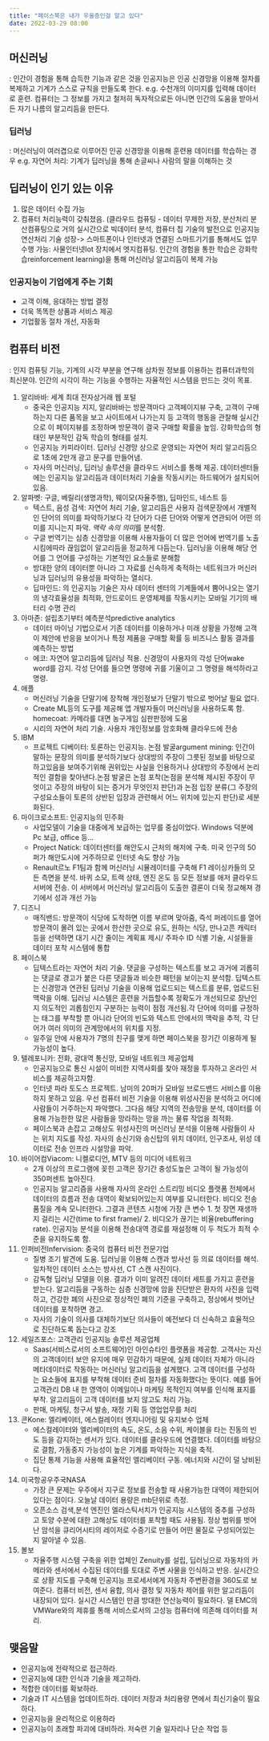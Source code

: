 ```yaml
---
title: "페이스북은 내가 우울증인걸 알고 있다"
date: 2022-03-29 08:00
---
```


## 머신러닝

: 인간이 경험을 통해 습득한 기능과 같은 것을 인공지능은 인공 신경망을 이용해 절차를 복제하고 기계가 스스로 규칙을 만들도록 한다.
   e.g. 수천개의 이미지를 입력해 데이터로 훈련. 컴퓨터는 그 정보를 가지고 철저히 독자적으로든 아니면 인간의 도움을 받아서든 자기 나름의 알고리듬을 만든다.

### 딥러닝

: 머신러닝이 여러겹으로 이루어진 인공 신경망을 이용해 훈련용 데이터를 학습하는 경우
   e.g. 자연어 처리: 기계가 딥러닝을 통해 손글씨나 사람의 말을 이해하는 것

## 딥러닝이 인기 있는 이유 

1. 많은 데이터 수집 가능
2. 컴퓨터 처리능력이 갖춰졌음. (클라우드 컴퓨팅 - 데이터 무제한 저장, 분산처리 분산컴퓨팅으로 거의 실시간으로 빅데이터 분석, 컴퓨터 칩 기술의 발전으로 인공지능 연산처리 기술 성장-> 스마트폰이나 인터넷과 연결된 스마트기기를 통해서도 업무 수행 가능: 사물인터넷Iot 장치에서 엣지컴퓨팅. 
인간의 경험을 통한 학습은 강화학습reinforcement learning)을 통해 머신러닝 알고리듬이 복제 가능

### 인공지능이 기업에게 주는 기회

- 고객 이해, 응대하는 방법 결정
- 더욱 똑똑한 상품과 서비스 제공
- 기업활동 절차 개선, 자동화

## 컴퓨터 비전

: 인지 컴퓨팅 기능, 기계의 시각 부분을 연구해 삼차원 정보를 이용하는 컴퓨터과학의 최신분야. 인간의 시각이 하는 기능을 수행하는 자율적인 시스템을 만드는 것이 목표.

1. 알리바바: 세계 최대 전자상거래 웹 포털
    - 중국은 인공지능 지지, 알리바바는 방문객마다 고객페이지뷰 구축, 고객이 구매하는지 다른 품목을 보고 사이트에서 나가는지 등 고객의 행동을 관찰해 실시간으로 이 페이지뷰를 조정하며 방문객이 결국 구매할 확률을 높임. 강화학습의 형태인 부분적인 감독 학습의 형태를 설치.
    - 인공지능 카피라이터. 딥러닝 신경망 상으로 운영되는 자연어 처리 알고리듬으로 1초에 2만개 광고 문구를 만들어냄.
    - 자사의 머신러닝, 딥러닝 솔루션을 클라우드 서비스를 통해 제공. 데이터센터들에는 인공지능 알고리듬과 데이터처리 기술을 작동시키는 하드웨어가 설치되어있음.
2. 알파벳: 구글, 베릴리(생명과학), 웨이모(자율주행), 딥마인드, 네스트 등
    - 텍스트, 음성 검색: 자연어 처리 기술, 알고리듬은 사용자 검색문장에서 개별적인 단어의 의미를 파악하기보다 각 단어가 다른 단어와 어떻게 연관되어 어떤 의미를 지니는지 파악. *맥락 속의 의미*를 분석함.
    - 구글 번역기는 심층 신경망을 이용해 사용자들이 더 많은 언어에 번역기를 노출시킴에따라 끊임없이 알고리듬을 정교하게 다듬는다. 딥러닝을 이용해 해당 언어를 그 언어를 구성하는 기본적인 요소들로 분해함
    - 방대한 양의 데이터뿐 아니라 그 자료를 신속하게 축적하는 네트워크가 머신러닝과 딥러닝의 유용성을 파악하는 열쇠다.
    - 딥마인드: 의 인공지능 기술은 자사 데이터 센터의 기계들에서 뿜어나오는 열기의 냉각효율성을 최적화, 안드로이드 운영체제를 작동시키는 모바일 기기의 배터리 수명 관리
3. 아마존: 설립초기부터 예측분석predictive analytics
    - 데이터 마이닝 기법으로서 기존 데이터를 이용하거나 미래 상황을 가정해 고객이 제안에 반응을 보이거나 특정 제품을 구매할 확률 등 비즈니스 활동 결과를 예측하는 방법
    - 에코: 자연어 알고리듬에 딥러닝 적용. 신경망이 사용자의 각성 단어wake word를 감지. 각성 단어를 들으면 명령에 귀를 기울이고 그 명령을 해석하라고 명령. 
4. 애플
    - 머신러닝 기술을 단말기에 장착해 개인정보가 단말기 밖으로 벗어날 필요 없다.
    - Create ML등의 도구를 제공해 앱 개발자들이 머신러닝을 사용하도록 함. homecoat: 카메라를 대면 농구게임 심판판정에 도움
    - 시리의 자연어 처리 기술. 사용자 개인정보를 암호화해 클라우드에 전송
5. IBM
    -  프로젝트 디베이터: 토론하는 인공지능. 논점 발굴argument mining: 인간이 말하는 문장의 의미를 분석하기보다 상대방의 주장이 그릇된 정보를 바탕으로 하고있음을 보여주기위해 권위있는 사실을 인용하거나 상대방의 주장에서 논리적인 결함을 찾아낸다.논점 발굴은 논점 포착(논점을 분석해 제시된 주장이 무엇이고 주장의 바탕이 되는 증거가 무엇인지 판단)과 논점 입장 분류(그 주장의 구성요소들이 토론의 상반된 입장과 관련해서 어느 위치에 있는지 판단)로 세분화된다. 
6. 마이크로소프트: 인공지능의 민주화
    - 사업모델이 기술을 대중에게 보급하는 업무를 중심이었다. Windows 덕분에 Pc 보급, office 등... 
    - Project Natick: 데이터센터를 해안도시 근처의 해저에 구축. 미국 인구의 50퍼가 해안도시에 거주하므로 인터넷 속도 향상 가능
    -  Renault르노 F1팀과 함께 머신러닝 시뮬레이터를 구축해 F1 레이싱카들의 모든 측면을 분석. 바퀴 소모, 트랙 상태, 엔진 온도 등 모든 정보를 애저 클라우드 서버에 전송. 이 서버에서 머신러닝 알고리듬이 도출한 결론이 더욱 정교해져 경기에서 성과 개선 가능
7. 디즈니
    - 매직밴드: 방문객이 식당에 도착하면 이름 부르며 맞아줌, 즉석 퍼레이드를 열어 방문객이 몰려 있는 곳에서 한산한 곳으로 유도, 원하는 식당, 만나고픈 캐릭터 등을 선택하면 대기 시간 줄이는 계획표 제시/ 주파수 ID 식별 기술, 시설들을 데이터 포착 시스템에 통합
8. 페이스북
    - 딥텍스트라는 자연어 처리 기술. 댓글을 구성하는 텍스트를 보고 과거에 괴롭히는 댓글로 경고가 붙은 다른 댓글들과 비슷한 패턴을 보이는지 분석함. 딥텍스트는 신경망과 연관된 딥러닝 기술을 이용해 업로드되는 텍스트를 분류, 업로드된 맥락을 이해. 딥러닝 시스템은 훈련을 거듭할수록 정확도가 개선되므로 장난인지 의도적인 괴롭힘인지 구분하는 능력이 점점 개선됨.각 단어에 의미를 규정하는 태그를 부착할 뿐 아니라 단어의 빈도와 텍스트 안에서의 맥락을 추적, 각 단어가 여러 의미의 관계망에서의 위치를 지정. 
    - 일주일 안에 사용자가 7명의 친구를 맺게 하면 페이스북을 장기간 이용하게 될 가능성이 높다.
9. 텔레포니카: 전화, 광대역 통신망, 모바일 네트워크 제공업체
    - 인공지능으로 통신 시설이 미비한 지역사회를 찾아 재정을 투자하고 온라인 서비스를 제공하고자함.
    - 인터넷 파라 토도스 프로젝트. 남미의 20퍼가 모바일 브로드밴드 서비스를 이용하지 못하고 있음. 우선 컴퓨터 비전 기술을 이용해 위성사진을 분석하고 어디에 사람들이 거주하는지 파악했다. 그다음 해당 지역의 전송망을 분석, 데이터를 이용해 가능한한 많은 사람들을 망라하는 망을 까는 물류 작업을 최적화. 
    - 페이스북과 손잡고 고해상도 위성사진의 머신러닝 분석을 이용해 사람들이 사는 위치 지도를 작성. 자사의 송신기와 송신탑의 위치 데이터, 인구조사, 위성 데이터로 전송 인프라 시설망을 파악.
10. 바이어컴Viacom: 니켈로디언, MTV 등의 미디어 네트워크
    - 2개 이상의 프로그램에 꽂힌 고객은 장기간 충성도높은 고객이 될 가능성이 350퍼센트 높아진다.
    - 인공지능 알고리즘을 사용해 자사의 온라인 스트리밍 비디오 플랫폼 전체에서 데이터의 흐름과 전송 대역이 확보되어있는지 여부를 모니터한다. 비디오 전송 품질을 계속 모니터한다. 그결과 콘텐츠 시청에 가장 큰 변수 1. 첫 장면 재생까지 걸리는 시간(time to first frame)/ 2. 비디오가 끊기는 비율(rebuffering rate). 인공지능 분석을 이용해 전송대역 경로를 재설정해 이 두 척도가 최적 수준을 유지하도록 함.
11. 인퍼비전Infervision: 중국의 컴퓨터 비전 전문기업
    - 질병 조기 발견에 도움. 딥러닝을 이용해 스캔과 방사선 등 의료 데이터를 해석. 일차적인 데이터 소스는 방사선, CT 스캔 사진이다. 
    - 감독형 딥러닝 모델을 이용. 결과가 이미 알려진 데이터 세트를 가지고 훈련을 받는다. 알고리듬을 구동하는 심층 신경망에 암을 진단받은 환자의 사진을 입력하고, 건강한 폐의 사진으로 정상적인 폐의 기준을 구축하고, 정상에서 벗어난 데이터를 포착하면 경고. 
    - 자사의 기술이 의사를 대체하기보단 의사들이 예전보다 더 신속하고 효율적으로 진단하도록 돕는다고 강조
12. 세일즈포스: 고객관리 인공지능 솔루션 제공업체
    - Saas(서비스로서의 소프트웨어)인 아인슈타인 플랫폼을 제공함. 고객사는 자신의 고객데이터 보안 유지에 매우 민감하기 때문에, 실제 데이터 자체가 아니라 메타데이터로 작동하는 머신러닝 알고리듬을 설계했다. 고객 데이터를 구성하는 요소들에 표지를 부착해 데이터 준비 절차를 자동화했다는 뜻이다. 예를 들어 고객관리 DB 내 한 영역이 이메일이나 마케팅 목적인지 여부를 인식해 표지를 부착. 알고리듬이 고객 데이터를 보지 않고도 처리 가능. 
    - 판매, 마케팅, 청구서 발송, 재정 기획 등 영업업무를 처리
13. 콘Kone: 엘리베이터, 에스컬레이터 엔지니어링 및 유지보수 업체
    - 에스컬레이터와 엘리베이터의 속도, 온도, 소음 수위, 케이블을 타는 진동의 빈도 등을 감지하는 센서가 있다. 데이터를 클라우드에 연결했다. 데이터를 바탕으로 결함, 가동중지 가능성이 높은 기계를 파악하는 지식을 축적.
    - 집단 통제 기능을 사용해 효율적인 엘리베이터 구동. 에너지와 시간이 덜 낭비된다. 
14. 미국항공우주국NASA
    - 가장 큰 문제는 우주에서 지구로 정보를 전송할 때 사용가능한 대역이 제한되어있다는 점이다. 오늘날 데이터 용량은 mb단위로 측정. 
    - 오픈소스 검색,분석 엔진인 엘라스틱서치가 인공지능 시스템의 중추를 구성하고 토양 수분에 대한 고해상도 데이터를 포착할 때도 사용됨. 정상 범위를 벗어난 암석을 큐리어시티의 레이저로 수증기로 만들어 어떤 물질로 구성되어있는지 알아낼 수 있음.
15. 볼보 
    - 자율주행 시스템 구축을 위한 업체인 Zenuity를 설립, 딥러닝으로 자동차의 카메라와 센서에서 수집된 데이터를 토대로 주변 사물을 인식하고 반응. 실시간으로 상황 지도를 구축해 인공지능 프로세서에게 자동차 주변환경을 360도로 보여준다. 컴퓨터 비전, 센서 융합, 의사 결정 및 자동차 제어를 위한 알고리듬이 내장되어 있다. 실시간 시스템인 만큼 방대한 연산능력이 필요하다. 델 EMC의 VMWare와의 제휴를 통해 서비스로서의 고성능 컴퓨터에 의존해 데이터를 처리.

## 맺음말

- 인공지능에 전략적으로 접근하라. 
- 인공지능에 대한 인식과 기술을 제고하라. 
- 적합한 데이터를 확보하라.
- 기술과 IT 시스템을 업데이트하라. 데이터 저장과 처리용량 면에서 최신기술이 필요하다.
- 인공지능을 윤리적으로 이용하라
- 인공지능이 초래할 파괴에 대비하라. 저숙련 기술 일자리나 단순 작업 등
